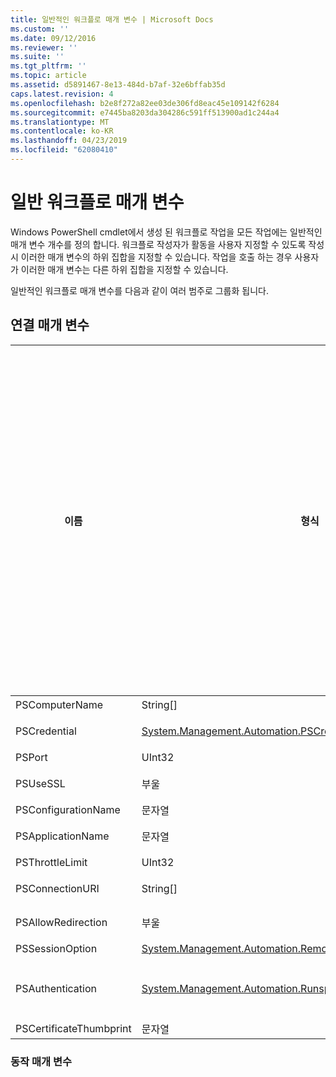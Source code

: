 ```yaml
---
title: 일반적인 워크플로 매개 변수 | Microsoft Docs
ms.custom: ''
ms.date: 09/12/2016
ms.reviewer: ''
ms.suite: ''
ms.tgt_pltfrm: ''
ms.topic: article
ms.assetid: d5891467-8e13-484d-b7af-32e6bffab35d
caps.latest.revision: 4
ms.openlocfilehash: b2e8f272a82ee03de306fd8eac45e109142f6284
ms.sourcegitcommit: e7445ba8203da304286c591ff513900ad1c244a4
ms.translationtype: MT
ms.contentlocale: ko-KR
ms.lasthandoff: 04/23/2019
ms.locfileid: "62080410"
---
```

# <a name="common-workflow-parameters"></a>일반 워크플로 매개 변수

Windows PowerShell cmdlet에서 생성 된 워크플로 작업을 모든 작업에는 일반적인 매개 변수 개수를 정의 합니다. 워크플로 작성자가 활동을 사용자 지정할 수 있도록 작성 시 이러한 매개 변수의 하위 집합을 지정할 수 있습니다. 작업을 호출 하는 경우 사용자가 이러한 매개 변수는 다른 하위 집합을 지정할 수 있습니다.

일반적인 워크플로 매개 변수를 다음과 같이 여러 범주로 그룹화 됩니다.

## <a name="connectivity-parameters"></a>연결 매개 변수

|이름|형식|설명|실행 시 최종 사용자가 지정할 수 있습니다.|작성 시 워크플로 작성자가 지정할 수 있습니다.|인스턴스화할 때 워크플로 작성자가 지정할 수 있습니다.|
|----------|----------|-----------------|-----------------------------------------------------|------------------------------------------------------------|-----------------------------------------------------------|
|PSComputerName|String[]|목록 작업을 시작 하는 컴퓨터 이름입니다.|예|예|예|
|PSCredential|[System.Management.Automation.PSCredential](/dotnet/api/System.Management.Automation.PSCredential)|사용할 인증 자격 증명 PSComputerName 매개 변수로 지정한 컴퓨터에 로그인 합니다. 이 매개 변수는 PSComputerName 지정 하는 경우에 유효 합니다.|예|예|예|
|PSPort|UInt32|워크플로 실행 하는 데 사용할 포트입니다.|예|예|예|
|PSUseSSL|부울|워크플로 실행 하 여 원격 컴퓨터에 보안 연결을 설정할 Secure Sockets Layer (SSL) 프로토콜을 사용 합니다.|예|예|예|
|PSConfigurationName|문자열|워크플로 실행 하는 데 세션 구성을 가져옵니다.|예|예|예|
|PSApplicationName|문자열|워크플로 실행을 위한 연결 URI의 응용 프로그램 이름 부분입니다. ConnectionURI 매개 변수를 사용 하지 않는 경우에이 매개 변수를 사용 합니다.|예|예|예|
|PSThrottleLimit|UInt32|워크플로 실행 하도록 설정할 수 있는 동시 연결의 최대 수입니다.|예|TBD|예|
|PSConnectionURI|String[]|배열 워크플로 실행 하는 데 사용 하는 대화형 세션에 대 한 끝점을 지정 하는 정규화 된 Uri입니다.|예|예|예|
|PSAllowRedirection|부울|이 연결 워크플로 실행 하는 대체 URI로 리디렉션할 수 있도록 할지 여부를 지정 합니다.|예|예|예|
|PSSessionOption|[System.Management.Automation.Remoting.Pssessionoption](/dotnet/api/System.Management.Automation.Remoting.PSSessionOption)|워크플로 실행 하는 데 사용 하는 세션에 대 한 고급 옵션입니다.|예|예|예|
|PSAuthentication|[System.Management.Automation.Runspaces.Authenticationmechanism](/dotnet/api/System.Management.Automation.Runspaces.AuthenticationMechanism)|값을 [System.Management.Automation.Runspaces.Authenticationmechanism](/dotnet/api/System.Management.Automation.Runspaces.AuthenticationMechanism) 사용자의 자격 증명을 인증 하는 데 사용 되는 인증 메커니즘을 지정 하는 열거형입니다.|예|예|예|
|PSCertificateThumbprint|문자열|디지털 공개 키 인증서 (X509) 워크플로 실행할 수 있는 권한을 가진 사용자 계정.|예|예|예|

### <a name="behavior-parameters"></a>동작 매개 변수